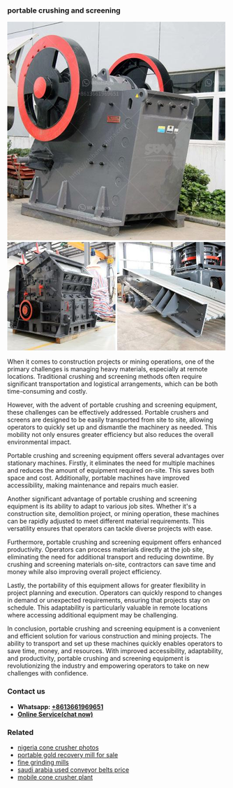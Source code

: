 <h3>portable crushing and screening</h3><img src='1706753975.jpg' alt=''><p>When it comes to construction projects or mining operations, one of the primary challenges is managing heavy materials, especially at remote locations. Traditional crushing and screening methods often require significant transportation and logistical arrangements, which can be both time-consuming and costly.</p><p>However, with the advent of portable crushing and screening equipment, these challenges can be effectively addressed. Portable crushers and screens are designed to be easily transported from site to site, allowing operators to quickly set up and dismantle the machinery as needed. This mobility not only ensures greater efficiency but also reduces the overall environmental impact.</p><p>Portable crushing and screening equipment offers several advantages over stationary machines. Firstly, it eliminates the need for multiple machines and reduces the amount of equipment required on-site. This saves both space and cost. Additionally, portable machines have improved accessibility, making maintenance and repairs much easier.</p><p>Another significant advantage of portable crushing and screening equipment is its ability to adapt to various job sites. Whether it's a construction site, demolition project, or mining operation, these machines can be rapidly adjusted to meet different material requirements. This versatility ensures that operators can tackle diverse projects with ease.</p><p>Furthermore, portable crushing and screening equipment offers enhanced productivity. Operators can process materials directly at the job site, eliminating the need for additional transport and reducing downtime. By crushing and screening materials on-site, contractors can save time and money while also improving overall project efficiency.</p><p>Lastly, the portability of this equipment allows for greater flexibility in project planning and execution. Operators can quickly respond to changes in demand or unexpected requirements, ensuring that projects stay on schedule. This adaptability is particularly valuable in remote locations where accessing additional equipment may be challenging.</p><p>In conclusion, portable crushing and screening equipment is a convenient and efficient solution for various construction and mining projects. The ability to transport and set up these machines quickly enables operators to save time, money, and resources. With improved accessibility, adaptability, and productivity, portable crushing and screening equipment is revolutionizing the industry and empowering operators to take on new challenges with confidence.</p><h3>Contact us</h3><ul><li><strong>Whatsapp:&nbsp;<a href="https://wa.me/8613661969651">+8613661969651</a></strong></li><li><a href="https://swt.shibang-china.com/?git&amp;zhl&amp;portable crushing and screening"><strong>Online Service(chat now)</strong></a></li></ul><h3>Related</h3><ul><li><a href='nigeria cone crusher photos.md'>nigeria cone crusher photos</a></li><li><a href='portable gold recovery mill for sale.md'>portable gold recovery mill for sale</a></li><li><a href='fine grinding mills.md'>fine grinding mills</a></li><li><a href='saudi arabia used conveyor belts price.md'>saudi arabia used conveyor belts price</a></li><li><a href='mobile cone crusher plant.md'>mobile cone crusher plant</a></li></ul>
